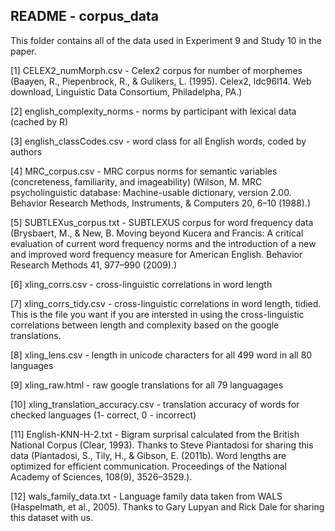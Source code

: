 README - corpus_data
---

This folder contains all of the data used in Experiment 9 and Study 10 in the paper.

[1] CELEX2_numMorph.csv - Celex2 corpus for number of morphemes
(Baayen, R., Piepenbrock, R., & Gulikers, L. (1995). Celex2, ldc96l14. Web download, Linguistic Data Consortium, Philadelpha, PA.)

[2] english_complexity_norms - norms by participant with lexical data (cached by R)

[3] english_classCodes.csv - word class for all English words, coded by authors

[4] MRC_corpus.csv - MRC corpus norms for semantic variables (concreteness, familiarity, and imageability) 
(Wilson, M. MRC psycholinguistic database: Machine-usable dictionary, version 2.00. Behavior Research Methods, Instruments, & Computers 20, 6–10 (1988).)

[5] SUBTLEXus_corpus.txt - SUBTLEXUS corpus for word frequency data
(Brysbaert, M., & New, B. Moving beyond Kucera and Francis: A critical evaluation of current word frequency norms and the introduction of a new and improved word frequency measure for American English. Behavior Research Methods 41, 977–990 (2009).)

[6] xling_corrs.csv - cross-linguistic correlations in word length

[7] xling_corrs_tidy.csv - cross-linguistic correlations in word length, tidied. This is the file you want if you are intersted in using the cross-linguistic correlations between length and complexity based on the google translations.

[8] xling_lens.csv - length in unicode characters for all 499 word in all 80 languages

[9] xling_raw.html - raw google translations for all 79 languagages

[10] xling_translation_accuracy.csv - translation accuracy of words for checked languages (1- correct, 0 - incorrect)

[11] English-KNN-H-2.txt - Bigram surprisal calculated from the British National Corpus (Clear, 1993). Thanks to Steve Piantadosi for sharing this data (Piantadosi, S., Tily, H., & Gibson, E. (2011b). Word lengths are optimized for efficient
communication. Proceedings of the National Academy of Sciences, 108(9), 3526–3529.). 

[12] wals_family_data.txt - Language family data taken from WALS (Haspelmath, et al., 2005). Thanks to Gary Lupyan and Rick Dale for sharing this dataset with us.




